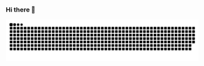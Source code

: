 ### Hi there 👋
<p align="center">
<picture>
  <source media="(prefers-color-scheme: dark)" srcset="https://raw.githubusercontent.com/0leksandrbondar/0leksandrbondar/output/github-contribution-grid-snake-dark.svg">
  <source media="(prefers-color-scheme: light)" srcset="https://raw.githubusercontent.com/0leksandrbondar/0leksandrbondar/output/github-contribution-grid-snake.svg">
  <img alt="github contribution grid snake animation" src="https://raw.githubusercontent.com/0leksandrbondar/0leksandrbondar/output/github-contribution-grid-snake.svg">
</picture>

<!--
**0leksandrBondar/0leksandrBondar** is a ✨ _special_ ✨ repository because its `README.md` (this file) appears on your GitHub profile.

Here are some ideas to get you started:

- 🔭 I’m currently working on ...
- 🌱 I’m currently learning ...
- 👯 I’m looking to collaborate on ...
- 🤔 I’m looking for help with ...
- 💬 Ask me about ...
- 📫 How to reach me: ...
- 😄 Pronouns: ...
- ⚡ Fun fact: ...
-->
